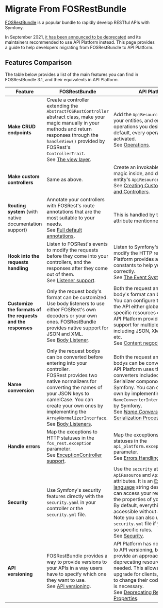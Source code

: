 # Migrate From FOSRestBundle

[FOSRestBundle](https://github.com/FriendsOfSymfony/FOSRestBundle) is a popular bundle to rapidly develop RESTful APIs with Symfony.

In September 2021, [it has been announced to be deprecated](https://twitter.com/lsmith/status/1440216817876627459) and its maintainers recommended to use API Platform instead. This page provides a guide to help developers migrating from FOSRestBundle to API Platform.

## Features Comparison

The table below provides a list of the main features you can find in FOSRestBundle 3.1, and their equivalents in API Platform.

| Feature | FOSRestBundle | API Platform
| --- | --- | ---
| **Make CRUD endpoints** | Create a controller extending the `AbstractFOSRestController` abstract class, make your magic manually in your methods and return responses through the `handleView()` provided by FOSRest's `ControllerTrait`.<br />See [The view layer](https://github.com/FriendsOfSymfony/FOSRestBundle/blob/3.x/Resources/doc/2-the-view-layer.rst). | Add the `ApiResource` attribute to your entities, and enable operations you desire inside. By default, every operations are activated.<br />See [Operations](../operations/).
| **Make custom controllers** | Same as above. | Create an invokable class, do your magic inside, and declare it in your entity's `ApiResource`.<br />See [Creating Custom Operations and Controllers](../controllers/).
| **Routing system** (with native documentation support) | Annotate your controllers with FOSRest's route annotations that are the most suitable to your needs.<br />See [Full default annotations](https://github.com/FriendsOfSymfony/FOSRestBundle/blob/3.x/Resources/doc/annotations-reference.rst). | This is handled by the `ApiResource` attribute mentionned above.
| **Hook into the requests handling** | Listen to FOSRest's events to modify the requests before they come into your controllers, and the responses after they come out of them.<br />See [Listener support](https://github.com/FriendsOfSymfony/FOSRestBundle/blob/3.x/Resources/doc/3-listener-support.rst). | Listen to Symfony's events to modify the HTTP responses. API Platform provides a lot of constants to help you set priorities correctly.<br />See [The Event System](../events/).
| **Customize the formats of the requests and the responses** | Only the request body's format can be customized.<br />Use body listeners to use either FOSRest's own decoders or your own ones. FOSRestBundle provides native support for JSON and XML.<br />See [Body Listener](https://github.com/FriendsOfSymfony/FOSRestBundle/blob/3.x/Resources/doc/body_listener.rst). | Both the request and the response body's format can be customized.<br />You can configure the formats of the API either globally or in specific resources or operations. API Platform provides native support for multiple formats including JSON, XML, CSV, YAML, etc.<br />See [Content negociation](../content-negotiation/).
| **Name conversion** | Only the request bodys can be converted before entering into your controller.<br />FOSRest provides two native normalizers for converting the names of your JSON keys to camelCase. You can create your own ones by implementing the `ArrayNormalizerInterface`.<br />See [Body Listeners](https://github.com/FriendsOfSymfony/FOSRestBundle/blob/3.x/Resources/doc/body_listener.rst). | Both the request and response bodys can be converted.<br />API Platform uses the name converters included in the Serializer compononent of Symfony. You can create your own by implementing the `NameConverterInterface` provided by Symfony.<br />See [_Name Conversion_ in The Serialization Process](../serialization/#name-conversion).
| **Handle errors** | Map the exceptions to HTTP statuses in the `fos_rest.exception` parameter.<br />See [ExceptionController support](https://github.com/FriendsOfSymfony/FOSRestBundle/blob/3.x/Resources/doc/4-exception-controller-support.rst). | Map the exceptions to HTTP statuses in the `api_platform.exception_to_status` parameter.<br />See [Errors Handling](../errors/).
| **Security** | Use Symfony's security features directly with the `security.yaml` in your controller or the `security.yml` file. | Use the `security` attribute in the `ApiResource` and `ApiProperty` attributes. It is an [Expression language](https://symfony.com/doc/current/components/expression_language/) string describing who can access your resources, and the properties of your resources. By default, everything is accessible without authentication.<br />Note you can also use the `security.yml` file if you don't need so specific rules.<br />See [Security](../security/).
| **API versioning** | FOSRestBundle provides a way to provide versions to your APIs in a way users have to specify which one they want to use.<br />See [API versioning](https://github.com/FriendsOfSymfony/FOSRestBundle/blob/3.x/Resources/doc/versioning.rst). | API Platform has no native support to API versioning, but instead provide an approach consisting of deprecating resources when needed. This allows a smoother upgrade for clients, as they need to change their code only when it is necessary.<br />See [Deprecating Resources and Properties](../deprecations/).
